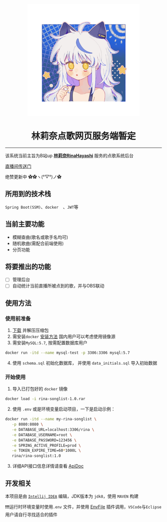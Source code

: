 
<div align="center">
<img src="https://raw.githubusercontent.com/ArvinJr/TyporaPictureDatabase/main/rina%E5%A4%B4%E5%83%8F.jpg" alt="大莉头像" width=360 height=360 />

# 林莉奈点歌网页服务端~~暂定~~

</div>

---

该系统当前主旨为B站up [**林莉奈RinaHayashi**](https://space.bilibili.com/1243266187) 服务的点歌系统后台

[直播间传送门](https://live.bilibili.com/22742508?spm_id_from=333.999.0.0)

绝赞更新中 ✿✿ヽ(°▽°)ノ✿

## 所用到的技术栈

`Spring Boot(SSM)`、`docker	`、`JWT`等

## 当前主要功能

- 模糊查曲(歌名或歌手名均可)
- 随机歌曲(需配合前端使用)
- 分页功能

## 将要推出的功能

- [ ] 管理后台
- [ ] 自动统计当前直播所被点到的歌，并与OBS联动

## 使用方法

### 使用前准备
1. [下载](https://github.com/ArvinJr/rina/releases/download/v1.0-beta/v1.0-beta.zip) 并解压压缩包
2. 需安装`docker` [安装方法](https://www.runoob.com/docker/centos-docker-install.html) 国内用户可以考虑使用镜像源
3. 需安装`MySQL:5.7`, 按需配置数据库用户
```bash
docker run -itd --name mysql-test -p 3306:3306 mysql:5.7
```
4. 使用 `schema.sql` 初始化数据库， 并使用 `data_initials.sql` 导入初始数据

### 开始使用
1. 导入已打包好的 `docker` 镜像

```bash
docker load -i rina-songlist-1.0.rar
```

2. 使用 `.env` 或是环境变量启动项目，一下是启动示例：

```bash
docker run -itd --name my-rina-songlist \
   -p 8080:8080 \
   -e DATABASE_URL=localhost:3306/rina \
   -e DATABASE_USERNAME=root \
   -e DATABASE_PASSWORD=123456 \
   -e SPRING_ACTIVE_PROFILE=prod \
   -e TOKEN_EXPIRE_TIME=60*1000L \
   rina/rina-songlist:1.0
```

3. 详细API接口信息详情请查看 [ApiDoc](./docs/ApiDoc.md)

## 开发相关

本项目是由 [`Intellij IDEA`](https://www.jetbrains.com/idea/) 编辑，JDK版本为 `jdk8`，使用 `MAVEN` 构建

❗️❗️❗️运行时环境变量时使用`.env` 文件，并使用 [EnvFile](https://www.jetbrains.com/idea/) 插件调用，`VSCode`与`Eclipse`用户请自行寻找适合的插件
